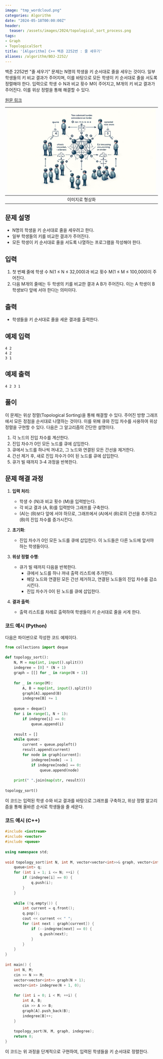 ```yaml
---
image: "tmp_wordcloud.png"
categories: Algorithm
date: "2024-05-18T00:00:00Z"
header:
  teaser: /assets/images/2024/topological_sort_process.png
tags:
- Graph
- TopologicalSort
title: '[Algorithm] C++ 백준 2252번 : 줄 세우기'
aliases: /algorithm/BOJ-2252/
---
```


백준 2252번 "줄 세우기" 문제는 N명의 학생을 키 순서대로 줄을 세우는 것이다. 일부 학생들의 키 비교 결과가 주어지며, 이를 바탕으로 모든 학생이 키 순서대로 줄을 서도록 정렬해야 한다. 입력으로 학생 수 N과 비교 횟수 M이 주어지고, M개의 키 비교 결과가 주어진다. 이를 위상 정렬을 통해 해결할 수 있다.

[원문 링크](https://www.acmicpc.net/problem/2206)

|![/assets/images/2024/topological_sort_process.png](/assets/images/2024/topological_sort_process.png)|
|:---:|
|이미지로 형상화|

## 문제 설명

- N명의 학생을 키 순서대로 줄을 세우려고 한다.
- 일부 학생들의 키를 비교한 결과가 주어진다.
- 모든 학생이 키 순서대로 줄을 서도록 나열하는 프로그램을 작성해야 한다.

## 입력

1. 첫 번째 줄에 학생 수 N(1 ≤ N ≤ 32,000)과 비교 횟수 M(1 ≤ M ≤ 100,000)이 주어진다.
2. 다음 M개의 줄에는 두 학생의 키를 비교한 결과 A B가 주어진다. 이는 A 학생이 B 학생보다 앞에 서야 한다는 의미이다.

## 출력
- 학생들을 키 순서대로 줄을 세운 결과를 출력한다.

## 예제 입력
```
4 2
4 2
3 1
```

## 예제 출력
```
4 2 3 1
```

## 풀이

이 문제는 위상 정렬(Topological Sorting)을 통해 해결할 수 있다. 주어진 방향 그래프에서 모든 정점을 순서대로 나열하는 것이다. 이를 위해 큐와 진입 차수를 사용하여 위상 정렬을 구현할 수 있다. 다음은 그 알고리즘의 간단한 설명이다.

1. 각 노드의 진입 차수를 계산한다.
2. 진입 차수가 0인 모든 노드를 큐에 삽입한다.
3. 큐에서 노드를 하나씩 꺼내고, 그 노드와 연결된 모든 간선을 제거한다.
4. 간선 제거 후, 새로 진입 차수가 0이 된 노드를 큐에 삽입한다.
5. 큐가 빌 때까지 3-4 과정을 반복한다.

## 문제 해결 과정

1. **입력 처리**:
   - 학생 수 \(N\)과 비교 횟수 \(M\)을 입력받는다.
   - 각 비교 결과 \(A, B\)를 입력받아 그래프를 구축한다.
   - \(A\)는 \(B\)보다 앞에 서야 하므로, 그래프에서 \(A\)에서 \(B\)로의 간선을 추가하고 \(B\)의 진입 차수를 증가시킨다.

2. **초기화**:
   - 진입 차수가 0인 모든 노드를 큐에 삽입한다. 이 노드들은 다른 노드에 앞서야 하는 학생들이다.

3. **위상 정렬 수행**:
   - 큐가 빌 때까지 다음을 반복한다.
     - 큐에서 노드를 하나 꺼내 출력 리스트에 추가한다.
     - 해당 노드와 연결된 모든 간선 제거하고, 연결된 노드들의 진입 차수를 감소시킨다.
     - 진입 차수가 0이 된 노드를 큐에 삽입한다.

4. **결과 출력**:
   - 출력 리스트를 차례로 출력하여 학생들이 키 순서대로 줄을 서게 한다.

### 코드 예시 (Python)

다음은 파이썬으로 작성한 코드 예제이다.

```python
from collections import deque

def topology_sort():
    N, M = map(int, input().split())
    indegree = [0] * (N + 1)
    graph = [[] for _ in range(N + 1)]
    
    for _ in range(M):
        A, B = map(int, input().split())
        graph[A].append(B)
        indegree[B] += 1
        
    queue = deque()
    for i in range(1, N + 1):
        if indegree[i] == 0:
            queue.append(i)
    
    result = []
    while queue:
        current = queue.popleft()
        result.append(current)
        for node in graph[current]:
            indegree[node] -= 1
            if indegree[node] == 0:
                queue.append(node)
    
    print(" ".join(map(str, result)))

topology_sort()
```

이 코드는 입력된 학생 수와 비교 결과를 바탕으로 그래프를 구축하고, 위상 정렬 알고리즘을 통해 올바른 순서로 학생들을 줄 세운다.


### 코드 예시 (C++)

```cpp
#include <iostream>
#include <vector>
#include <queue>

using namespace std;

void topology_sort(int N, int M, vector<vector<int>>& graph, vector<int>& indegree) {
    queue<int> q;
    for (int i = 1; i <= N; ++i) {
        if (indegree[i] == 0) {
            q.push(i);
        }
    }

    while (!q.empty()) {
        int current = q.front();
        q.pop();
        cout << current << " ";
        for (int next : graph[current]) {
            if (--indegree[next] == 0) {
                q.push(next);
            }
        }
    }
}

int main() {
    int N, M;
    cin >> N >> M;
    vector<vector<int>> graph(N + 1);
    vector<int> indegree(N + 1, 0);

    for (int i = 0; i < M; ++i) {
        int A, B;
        cin >> A >> B;
        graph[A].push_back(B);
        indegree[B]++;
    }

    topology_sort(N, M, graph, indegree);
    return 0;
}
```

이 코드는 위 과정을 단계적으로 구현하여, 입력된 학생들을 키 순서대로 정렬한다.